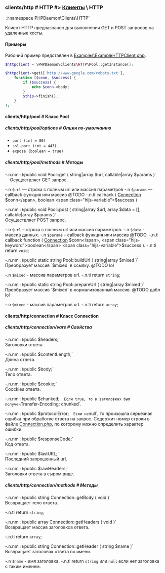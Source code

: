 ### clients/http # HTTP #> [Клиенты](#clients) \ HTTP

`:h`namespace PHPDaemon\Clients\HTTP`

Клиент HTTP предназначен для выполнения GET и POST запросов на удаленные хосты.

#### Примеры

Рабочий пример представлен в [Examples\ExampleHTTPClient.php](https://github.com/kakserpom/phpdaemon/blob/master/PHPDaemon/Examples/ExampleHTTPClient.php).

```php
$httpclient = \PHPDaemon\Clients\HTTP\Pool::getInstance();

$httpclient->get(['http://www.google.com/robots.txt'],
	function ($conn, $success) {
		if ($success) {
			echo $conn->body;
		}
		$this->finish();
	}
);
```

#### clients/http/pool # Класс Pool

##### clients/http/pool/options # Опции по-умолчанию

 - `port (int = 80)`
 - `ssl-port (int = 443)`
 - `expose (boolean = true)`

##### clients/http/pool/methods # Методы

 -.n.nm `:h`public void Pool::get ( string|array $url, callable|array $params )`  
 &nbsp;&nbsp;&nbsp;&nbsp;Осуществляет GET запрос.

   -.n `$url` &mdash; строка c полным url или массив параметров
   -.n `$params` &mdash; callback функция или массив @TODO
   -.n.ti callback ( [Connection](#clients/http/connection) <span class="hljs-variable">$conn</span>, boolean <span class="hljs-variable">$success</span> )

 -.n.nm `:h`public void Pool::post ( string|array $url, array $data = [], callable|array $params )`  
 Осуществляет POST запрос.

   -.n `$url` – строка c полным url или массив параметров.
   -.n `$data` - массив данных.
   -.n `$params` - callback функция или массив @TODO.
   -.n.ti callback function ( <span class="hljs-class"><span class="hljs-title">[Connection](#clients/http/connection)</span></span> <span class="hljs-variable">$conn</span>, <span class="hljs-keyword">boolean</span> <span class="hljs-variable">$success</span> ).
   -.n.ti return `void`;

 -.n.nm `:h`public static string Pool::buildUrl ( string|array $mixed )`  
 Преобразует массив `$mixed` в ссылку. @TODO lol

   -.n `$mixed` - массив параметров url.
   -.n.ti return `string`;

 -.n.nm `:h`public static string Pool::prepareUrl ( string|array $mixed )`  
 Преобразует массив `$mixed` в нормализованный массив. @TODO дабл lol

   -.n `$mixed` - массив параметров url.
   -.n.ti return `array`;

#### clients/http/connection # Класс Connection

##### clients/http/connection/vars # Свойства

 -.n.nm `:h`public $headers;`  
 Заголовки ответа.

 -.n.nm `:h`public $contentLength;`  
 Длина ответа.

 -.n.nm `:h`public $body;`  
 Тело ответа.

 -.n.nm `:h`public $cookie;`  
 Coockies ответа.

 -.n.nm `:h`public $chunked;`  
 Если true, то в заголовках был получен `Transfer-Encoding: chunked`.

 -.n.nm `:h`public $protocolError;`  
 Если не `null`, то произошла серьезная ошибка при обработке ответа на запрос. Содержит номер строки в файле [Connection.php](https://github.com/kakserpom/phpdaemon/blob/master/PHPDaemon/Clients/HTTP/Connection.php), по которому можно определить характер ошибки.

 -.n.nm `:h`public $responseCode;`  
 Код ответа.

 -.n.nm `:h`public $lastURL;`  
 Последний запрошенный url.

 -.n.nm `:h`public $rawHeaders;`  
 Заголовки ответа в сыром виде.

##### clients/http/connection/methods # Методы

 -.n.nm `:h`public string Connection::getBody ( void )`  
 Возвращает тело ответа.

   -.n.ti return `string`;

 -.n.nm `:h`public array Connection::getHeaders ( void )`  
 Возвращает массив заголовков ответа.

   -.n.ti return `array`;

 -.n.nm `:h`public string Connection::getHeader ( string $name )`  
 Возвращает заголовок ответа по имени.

   -.n `$name` - имя заголовка.
   -.n.ti return `string` или `null` если нет заголовка с таким именем.